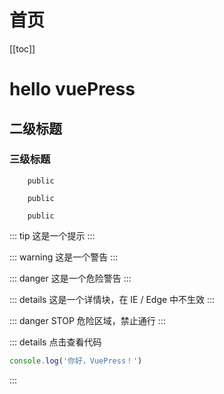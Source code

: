 # 首页
[[toc]]
# hello vuePress

## 二级标题

### 三级标题

```
	public 
```


```
	public 
```


```
	public 
```

::: tip
这是一个提示
:::

::: warning
这是一个警告
:::

::: danger
这是一个危险警告
:::

::: details
这是一个详情块，在 IE / Edge 中不生效
:::



::: danger STOP
危险区域，禁止通行
:::

::: details 点击查看代码
```js
console.log('你好，VuePress！')
```
:::